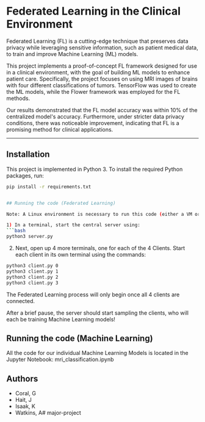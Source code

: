 # **Federated Learning in the Clinical Environment**

Federated Learning (FL) is a cutting-edge technique that preserves data privacy while leveraging sensitive information, such as patient medical data, to train and improve Machine Learning (ML) models.

This project implements a proof-of-concept FL framework designed for use in a clinical environment, with the goal of building ML models to enhance patient care. Specifically, the project focuses on using MRI images of brains with four different classifications of tumors. TensorFlow was used to create the ML models, while the Flower framework was employed for the FL methods.

Our results demonstrated that the FL model accuracy was within 10% of the centralized model's accuracy. Furthermore, under stricter data privacy conditions, there was noticeable improvement, indicating that FL is a promising method for clinical applications.

---

## **Installation**

This project is implemented in Python 3. To install the required Python packages, run:

```bash
pip install -r requirements.txt


## Running the code (Federated Learning)

Note: A Linux environment is necessary to run this code (either a VM or WSL will work)

1) In a terminal, start the central server using:
```bash
python3 server.py
```

2) Next, open up 4 more terminals, one for each of the 4 Clients. Start each client in its own terminal using the commands:
```bash
python3 client.py 0
python3 client.py 1
python3 client.py 2
python3 client.py 3
```

The Federated Learning process will only begin once all 4 clients are connected.

After a brief pause, the server should start sampling the clients, who will each be training Machine Learning models!

## Running the code (Machine Learning)

All the code for our individual Machine Learning Models is located in the Jupyter Notebook: mri_classification.ipynb


## Authors
- Coral, G
- Hait, J
- Isaak, K
- Watkins, A#   m a j o r - p r o j e c t 
 
 
